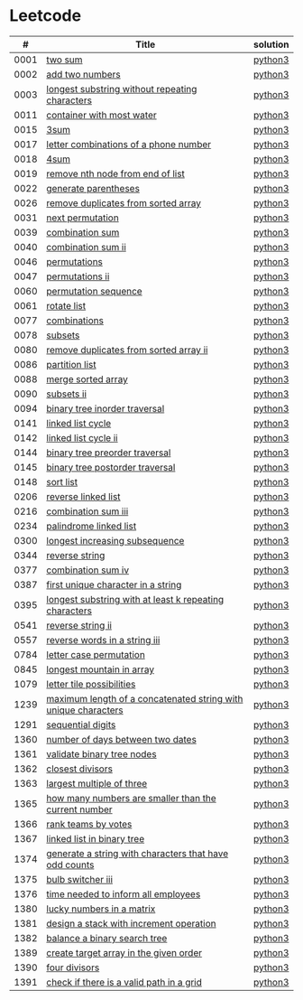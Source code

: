 # Leetcode

| #    | Title                                                                                                                                                           | solution                                                                                                                                       |
| ---- | --------------------------------------------------------------------------------------------------------------------------------------------------------------- | ---------------------------------------------------------------------------------------------------------------------------------------------- |
| 0001 | [two sum](https://leetcode.com/problems/two-sum/)                                                                                                               | [python3](https://github.com/wenjiaaa/Leetcode/blob/master/P0001_P0500/0001-two-sum.py)                                                        |
| 0002 | [add two numbers](https://leetcode.com/problems/add-two-numbers/)                                                                                               | [python3](https://github.com/wenjiaaa/Leetcode/blob/master/P0001_P0500/0002-add-two-numbers.py)                                                |
| 0003 | [longest substring without repeating characters](https://leetcode.com/problems/longest-substring-without-repeating-characters/)                                 | [python3](https://github.com/wenjiaaa/Leetcode/blob/master/P0001_P0500/0003-longest-substring-without-repeating-characters.py)                 |
| 0011 | [container with most water](https://leetcode.com/problems/container-with-most-water/)                                                                           | [python3](https://github.com/wenjiaaa/Leetcode/blob/master/P0001_P0500/0011-container-with-most-water.py)                                      |
| 0015 | [3sum](https://leetcode.com/problems/3sum/)                                                                                                                     | [python3](https://github.com/wenjiaaa/Leetcode/blob/master/P0001_P0500/0015-3sum.py)                                                           |
| 0017 | [letter combinations of a phone number](https://leetcode.com/problems/letter-combinations-of-a-phone-number/)                                                   | [python3](https://github.com/wenjiaaa/Leetcode/blob/master/P0001_P0500/0017-letter-combinations-of-a-phone-number.py)                          |
| 0018 | [4sum](https://leetcode.com/problems/4sum/)                                                                                                                     | [python3](https://github.com/wenjiaaa/Leetcode/blob/master/P0001_P0500/0018-4sum.py)                                                           |
| 0019 | [remove nth node from end of list](https://leetcode.com/problems/remove-nth-node-from-end-of-list/)                                                             | [python3](https://github.com/wenjiaaa/Leetcode/blob/master/P0001_P0500/0019-remove-nth-node-from-end-of-list.py)                               |
| 0022 | [generate parentheses](https://leetcode.com/problems/generate-parentheses/)                                                                                     | [python3](https://github.com/wenjiaaa/Leetcode/blob/master/P0001_P0500/0022-generate-parentheses.py)                                           |
| 0026 | [remove duplicates from sorted array](https://leetcode.com/problems/remove-duplicates-from-sorted-array/)                                                       | [python3](https://github.com/wenjiaaa/Leetcode/blob/master/P0001_P0500/0026-remove-duplicates-from-sorted-array.py)                            |
| 0031 | [next permutation](https://leetcode.com/problems/next-permutation/)                                                                                             | [python3](https://github.com/wenjiaaa/Leetcode/blob/master/P0001_P0500/0031-next-permutation.py)                                               |
| 0039 | [combination sum](https://leetcode.com/problems/combination-sum/)                                                                                               | [python3](https://github.com/wenjiaaa/Leetcode/blob/master/P0001_P0500/0039-combination-sum.py)                                                |
| 0040 | [combination sum ii](https://leetcode.com/problems/combination-sum-ii/)                                                                                         | [python3](https://github.com/wenjiaaa/Leetcode/blob/master/P0001_P0500/0040-combination-sum-ii.py)                                             |
| 0046 | [permutations](https://leetcode.com/problems/permutations/)                                                                                                     | [python3](https://github.com/wenjiaaa/Leetcode/blob/master/P0001_P0500/0046-permutations.py)                                                   |
| 0047 | [permutations ii](https://leetcode.com/problems/permutations-ii/)                                                                                               | [python3](https://github.com/wenjiaaa/Leetcode/blob/master/P0001_P0500/0047-permutations-ii.py)                                                |
| 0060 | [permutation sequence](https://leetcode.com/problems/permutation-sequence/)                                                                                     | [python3](https://github.com/wenjiaaa/Leetcode/blob/master/P0001_P0500/0060-permutation-sequence.py)                                           |
| 0061 | [rotate list](https://leetcode.com/problems/rotate-list/)                                                                                                       | [python3](https://github.com/wenjiaaa/Leetcode/blob/master/P0001_P0500/0061-rotate-list.py)                                                    |
| 0077 | [combinations](https://leetcode.com/problems/combinations/)                                                                                                     | [python3](https://github.com/wenjiaaa/Leetcode/blob/master/P0001_P0500/0077-combinations.py)                                                   |
| 0078 | [subsets](https://leetcode.com/problems/subsets/)                                                                                                               | [python3](https://github.com/wenjiaaa/Leetcode/blob/master/P0001_P0500/0078-subsets.py)                                                        |
| 0080 | [remove duplicates from sorted array ii](https://leetcode.com/problems/remove-duplicates-from-sorted-array-ii/)                                                 | [python3](https://github.com/wenjiaaa/Leetcode/blob/master/P0001_P0500/0080-remove-duplicates-from-sorted-array-ii.py)                         |
| 0086 | [partition list](https://leetcode.com/problems/partition-list/)                                                                                                 | [python3](https://github.com/wenjiaaa/Leetcode/blob/master/P0001_P0500/0086-partition-list.py)                                                 |
| 0088 | [merge sorted array](https://leetcode.com/problems/merge-sorted-array/)                                                                                         | [python3](https://github.com/wenjiaaa/Leetcode/blob/master/P0001_P0500/0088-merge-sorted-array.py)                                             |
| 0090 | [subsets ii](https://leetcode.com/problems/subsets-ii/)                                                                                                         | [python3](https://github.com/wenjiaaa/Leetcode/blob/master/P0001_P0500/0090-subsets-ii.py)                                                     |
| 0094 | [binary tree inorder traversal](https://leetcode.com/problems/binary-tree-inorder-traversal/)                                                                   | [python3](https://github.com/wenjiaaa/Leetcode/blob/master/P0001_P0500/0094-binary-tree-inorder-traversal.py)                                  |
| 0141 | [linked list cycle](https://leetcode.com/problems/linked-list-cycle/)                                                                                           | [python3](https://github.com/wenjiaaa/Leetcode/blob/master/P0001_P0500/0141-linked-list-cycle.py)                                              |
| 0142 | [linked list cycle ii](https://leetcode.com/problems/linked-list-cycle-ii/)                                                                                     | [python3](https://github.com/wenjiaaa/Leetcode/blob/master/P0001_P0500/0142-linked-list-cycle-ii.py)                                           |
| 0144 | [binary tree preorder traversal](https://leetcode.com/problems/binary-tree-preorder-traversal/)                                                                 | [python3](https://github.com/wenjiaaa/Leetcode/blob/master/P0001_P0500/0144-binary-tree-preorder-traversal.py)                                 |
| 0145 | [binary tree postorder traversal](https://leetcode.com/problems/binary-tree-postorder-traversal/)                                                               | [python3](https://github.com/wenjiaaa/Leetcode/blob/master/P0001_P0500/0145-binary-tree-postorder-traversal.py)                                |
| 0148 | [sort list](https://leetcode.com/problems/sort-list/)                                                                                                           | [python3](https://github.com/wenjiaaa/Leetcode/blob/master/P0001_P0500/0148-sort-list.py)                                                      |
| 0206 | [reverse linked list](https://leetcode.com/problems/reverse-linked-list/)                                                                                       | [python3](https://github.com/wenjiaaa/Leetcode/blob/master/P0001_P0500/0206-reverse-linked-list.py)                                            |
| 0216 | [combination sum iii](https://leetcode.com/problems/combination-sum-iii/)                                                                                       | [python3](https://github.com/wenjiaaa/Leetcode/blob/master/P0001_P0500/0216-combination-sum-iii.py)                                            |
| 0234 | [palindrome linked list](https://leetcode.com/problems/palindrome-linked-list/)                                                                                 | [python3](https://github.com/wenjiaaa/Leetcode/blob/master/P0001_P0500/0234-palindrome-linked-list.py)                                         |
| 0300 | [longest increasing subsequence](https://leetcode.com/problems/longest-increasing-subsequence/)                                                                 | [python3](https://github.com/wenjiaaa/Leetcode/blob/master/P0001_P0500/0300-longest-increasing-subsequence.py)                                 |
| 0344 | [reverse string](https://leetcode.com/problems/reverse-string/)                                                                                                 | [python3](https://github.com/wenjiaaa/Leetcode/blob/master/P0001_P0500/0344-reverse-string.py)                                                 |
| 0377 | [combination sum iv](https://leetcode.com/problems/combination-sum-iv/)                                                                                         | [python3](https://github.com/wenjiaaa/Leetcode/blob/master/P0001_P0500/0377-combination-sum-iv.py)                                             |
| 0387 | [first unique character in a string](https://leetcode.com/problems/first-unique-character-in-a-string/)                                                         | [python3](https://github.com/wenjiaaa/Leetcode/blob/master/P0001_P0500/0387-first-unique-character-in-a-string.py)                             |
| 0395 | [longest substring with at least k repeating characters](https://leetcode.com/problems/longest-substring-with-at-least-k-repeating-characters/)                 | [python3](https://github.com/wenjiaaa/Leetcode/blob/master/P0001_P0500/0395-longest-substring-with-at-least-k-repeating-characters.py)         |
| 0541 | [reverse string ii](https://leetcode.com/problems/reverse-string-ii/)                                                                                           | [python3](https://github.com/wenjiaaa/Leetcode/blob/master/P0501_P1000/0541-reverse-string-ii.py)                                              |
| 0557 | [reverse words in a string iii](https://leetcode.com/problems/reverse-words-in-a-string-iii/)                                                                   | [python3](https://github.com/wenjiaaa/Leetcode/blob/master/P0501_P1000/0557-reverse-words-in-a-string-iii.py)                                  |
| 0784 | [letter case permutation](https://leetcode.com/problems/letter-case-permutation/)                                                                               | [python3](https://github.com/wenjiaaa/Leetcode/blob/master/P0501_P1000/0784-letter-case-permutation.py)                                        |
| 0845 | [longest mountain in array](https://leetcode.com/problems/longest-mountain-in-array/)                                                                           | [python3](https://github.com/wenjiaaa/Leetcode/blob/master/P0501_P1000/0845-longest-mountain-in-array.py)                                      |
| 1079 | [letter tile possibilities](https://leetcode.com/problems/letter-tile-possibilities/)                                                                           | [python3](https://github.com/wenjiaaa/Leetcode/blob/master/P1001_P1500/1079-letter-tile-possibilities.py)                                      |
| 1239 | [maximum length of a concatenated string with unique characters](https://leetcode.com/problems/maximum-length-of-a-concatenated-string-with-unique-characters/) | [python3](https://github.com/wenjiaaa/Leetcode/blob/master/P1001_P1500/1239-maximum-length-of-a-concatenated-string-with-unique-characters.py) |
| 1291 | [sequential digits](https://leetcode.com/problems/sequential-digits/)                                                                                           | [python3](https://github.com/wenjiaaa/Leetcode/blob/master/P1001_P1500/1291-sequential-digits.py)                                              |
| 1360 | [number of days between two dates](https://leetcode.com/problems/number-of-days-between-two-dates/)                                                             | [python3](https://github.com/wenjiaaa/Leetcode/blob/master/P1001_P1500/1360-number-of-days-between-two-dates.py)                               |
| 1361 | [validate binary tree nodes](https://leetcode.com/problems/validate-binary-tree-nodes/)                                                                         | [python3](https://github.com/wenjiaaa/Leetcode/blob/master/P1001_P1500/1361-validate-binary-tree-nodes.py)                                     |
| 1362 | [closest divisors](https://leetcode.com/problems/closest-divisors/)                                                                                             | [python3](https://github.com/wenjiaaa/Leetcode/blob/master/P1001_P1500/1362-closest-divisors.py)                                               |
| 1363 | [largest multiple of three](https://leetcode.com/problems/largest-multiple-of-three/)                                                                           | [python3](https://github.com/wenjiaaa/Leetcode/blob/master/P1001_P1500/1363-largest-multiple-of-three.py)                                      |
| 1365 | [how many numbers are smaller than the current number](https://leetcode.com/problems/how-many-numbers-are-smaller-than-the-current-number/)                     | [python3](https://github.com/wenjiaaa/Leetcode/blob/master/P1001_P1500/1365-how-many-numbers-are-smaller-than-the-current-number.py)           |
| 1366 | [rank teams by votes](https://leetcode.com/problems/rank-teams-by-votes/)                                                                                       | [python3](https://github.com/wenjiaaa/Leetcode/blob/master/P1001_P1500/1366-rank-teams-by-votes.py)                                            |
| 1367 | [linked list in binary tree](https://leetcode.com/problems/linked-list-in-binary-tree/)                                                                         | [python3](https://github.com/wenjiaaa/Leetcode/blob/master/P1001_P1500/1367-linked-list-in-binary-tree.py)                                     |
| 1374 | [generate a string with characters that have odd counts](https://leetcode.com/problems/generate-a-string-with-characters-that-have-odd-counts/)                 | [python3](https://github.com/wenjiaaa/Leetcode/blob/master/P1001_P1500/1374-generate-a-string-with-characters-that-have-odd-counts.py)         |
| 1375 | [bulb switcher iii](https://leetcode.com/problems/bulb-switcher-iii/)                                                                                           | [python3](https://github.com/wenjiaaa/Leetcode/blob/master/P1001_P1500/1375-bulb-switcher-iii.py)                                              |
| 1376 | [time needed to inform all employees](https://leetcode.com/problems/time-needed-to-inform-all-employees/)                                                       | [python3](https://github.com/wenjiaaa/Leetcode/blob/master/P1001_P1500/1376-time-needed-to-inform-all-employees.py)                            |
| 1380 | [lucky numbers in a matrix](https://leetcode.com/problems/lucky-numbers-in-a-matrix/)                                                                           | [python3](https://github.com/wenjiaaa/Leetcode/blob/master/P1001_P1500/1380-lucky-numbers-in-a-matrix.py)                                      |
| 1381 | [design a stack with increment operation](https://leetcode.com/problems/design-a-stack-with-increment-operation/)                                               | [python3](https://github.com/wenjiaaa/Leetcode/blob/master/P1001_P1500/1381-design-a-stack-with-increment-operation.py)                        |
| 1382 | [balance a binary search tree](https://leetcode.com/problems/balance-a-binary-search-tree/)                                                                     | [python3](https://github.com/wenjiaaa/Leetcode/blob/master/P1001_P1500/1382-balance-a-binary-search-tree.py)                                   |
| 1389 | [create target array in the given order](https://leetcode.com/problems/create-target-array-in-the-given-order/)                                                 | [python3](https://github.com/wenjiaaa/Leetcode/blob/master/P1001_P1500/1389-create-target-array-in-the-given-order.py)                         |
| 1390 | [four divisors](https://leetcode.com/problems/four-divisors/)                                                                                                   | [python3](https://github.com/wenjiaaa/Leetcode/blob/master/P1001_P1500/1390-four-divisors.py)                                                  |
| 1391 | [check if there is a valid path in a grid](https://leetcode.com/problems/check-if-there-is-a-valid-path-in-a-grid/)                                             | [python3](https://github.com/wenjiaaa/Leetcode/blob/master/P1001_P1500/1391-check-if-there-is-a-valid-path-in-a-grid.py)                       |
